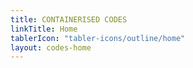 ```yaml
---
title: CONTAINERISED CODES
linkTitle: Home
tablerIcon: "tabler-icons/outline/home"
layout: codes-home
---
```


<!-- The layout: codes-home.html loads the three parts of this (long) markdown file, to be found in the same folder as this file: part-1.md part-2.md part-3-md -->

<!-- part-1.md contains the info at the beginning of the page, figure and link cards -->

<!-- part-2.md contains the table with all available codes (links) -->

<!-- part-3.md contains the shortcut to apptainer pull commands with the two synchronised <select> elements. It is very long, for there is actually 4 <select> elements: 2 for large screens and 2 for narrow screens (responsive design) -->

<!-- When adding a code to the website, part2.md and part3-md must be updated, in order to add the new code to the table and to the corresponding <select> element -->